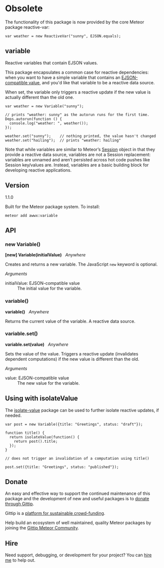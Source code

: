# Obsolete

The functionality of this package is now provided by the core Meteor
package reactive-var:

```
var weather = new ReactiveVar("sunny", EJSON.equals);
```


## variable

Reactive variables that contain EJSON values.

This package encapsulates a common case for reactive dependencies:
when you want to have a simple variable that contains an
[EJSON-compatible value](http://docs.meteor.com/#ejson), and you'd
like that variable to be a reactive data source.

When set, the variable only triggers a reactive update if the new
value is actually different than the old one.

```
var weather = new Variable("sunny");

// prints "weather: sunny" as the autorun runs for the first time.
Deps.autorun(function () {
  console.log("weather: ", weather());
});

weather.set("sunny");    // nothing printed, the value hasn't changed
weather.set("hailing");  // prints "weather: hailing"
```

Note that while variables are similar to Meteor’s
[Session](http://docs.meteor.com/#session) object in that they provide
a reactive data source, variables are not a Session replacement:
variables are unnamed and aren’t persisted across hot code pushes like
Session key/values are.  Instead, variables are a basic building block
for developing reactive applications.


## Version

1.1.0

Built for the Meteor package system.  To install:

    meteor add awwx:variable


## API

### new Variable()

**[new] Variable(initialValue)** &nbsp; *Anywhere*

Creates and returns a new variable.  The JavaScript `new` keyword is
optional.

*Arguments*

<dl>
  <dt>initialValue: EJSON-compatible value</dt>
  <dd>The initial value for the variable.</dd>
</dl>


### variable()

**variable()** &nbsp; *Anywhere*

Returns the current value of the variable.  A reactive data source.


### variable.set()

**variable.set(value)** &nbsp; *Anywhere*

Sets the value of the value.  Triggers a reactive update (invalidates
dependent computations) if the new value is different than the old.

*Arguments*

<dl>
  <dt>value: EJSON-compatible value</dt>
  <dd>The new value for the variable.</dd>
</dl>


## Using with isolateValue

The
[isolate-value](https://atmosphere.meteor.com/package/isolate-value)
package can be used to further isolate reactive updates, if needed.

```
var post = new Variable({title: "Greetings", status: "draft"});

function title() {
  return isolateValue(function() {
    return post().title;
  });
}

// does not trigger an invalidation of a computation using title()

post.set({title: "Greetings", status: "published"});
```


## Donate

An easy and effective way to support the continued maintenance of this
package and the development of new and useful packages is to [donate
through Gittip](https://www.gittip.com/awwx/).

Gittip is a [platform for sustainable
crowd-funding](https://www.gittip.com/about/faq.html).

Help build an ecosystem of well maintained, quality Meteor packages by
joining the
[Gittip Meteor Community](https://www.gittip.com/for/meteor/).


## Hire

Need support, debugging, or development for your project?  You can
[hire me](http://awwx.ws/hire-me) to help out.
